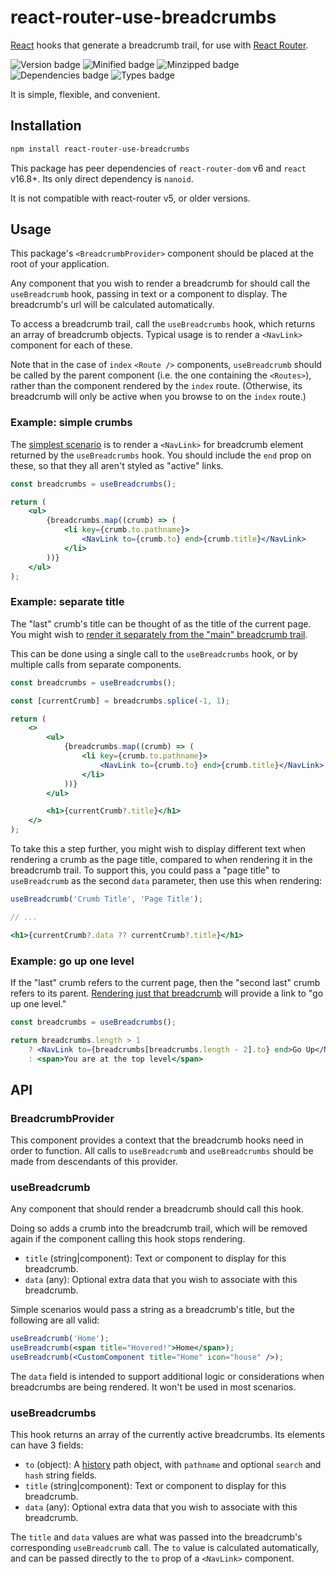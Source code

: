 # react-router-use-breadcrumbs

[React][1] hooks that generate a breadcrumb trail, for use with [React Router][2].

![Version badge](https://badgen.net/npm/v/react-router-use-breadcrumbs) ![Minified badge](https://badgen.net/bundlephobia/min/react-router-use-breadcrumbs) ![Minzipped badge](https://badgen.net/bundlephobia/minzip/react-router-use-breadcrumbs) ![Dependencies badge](https://badgen.net/bundlephobia/dependency-count/react-router-use-breadcrumbs) ![Types badge](https://badgen.net/npm/types/react-router-use-breadcrumbs)

It is simple, flexible, and convenient.

## Installation

```sh
npm install react-router-use-breadcrumbs
```

This package has peer dependencies of `react-router-dom` v6 and `react` v16.8+.
Its only direct dependency is `nanoid`.

It is not compatible with react-router v5, or older versions.

## Usage

This package's `<BreadcrumbProvider>` component should be placed at the root of your application.

Any component that you wish to render a breadcrumb for should call the `useBreadcrumb` hook, passing in text or a component to display. The breadcrumb's url will be calculated automatically.

To access a breadcrumb trail, call the `useBreadcrumbs` hook, which returns an array of breadcrumb objects. Typical usage is to render a `<NavLink>` component for each of these.

Note that in the case of `index` `<Route />` components, `useBreadcrumb` should be called by the parent component (i.e. the one containing the `<Routes>`), rather than the component rendered by the `index` route. (Otherwise, its breadcrumb will only be active when you browse to on the `index` route.)

### Example: simple crumbs

The [simplest scenario][3] is to render a `<NavLink>` for breadcrumb element returned by the `useBreadcrumbs` hook. You should include the `end` prop on these, so that they all aren't styled as "active" links.

```jsx
const breadcrumbs = useBreadcrumbs();

return (
    <ul>
        {breadcrumbs.map((crumb) => (
            <li key={crumb.to.pathname}>
                <NavLink to={crumb.to} end>{crumb.title}</NavLink>
            </li>
        ))}
    </ul>
);
```

### Example: separate title

The "last" crumb's title can be thought of as the title of the current page. You might wish to [render it separately from the "main" breadcrumb trail][4].

This can be done using a single call to the `useBreadcrumbs` hook, or by multiple calls from separate components.

```jsx
const breadcrumbs = useBreadcrumbs();

const [currentCrumb] = breadcrumbs.splice(-1, 1);

return (
    <>
        <ul>
            {breadcrumbs.map((crumb) => (
                <li key={crumb.to.pathname}>
                    <NavLink to={crumb.to} end>{crumb.title}</NavLink>
                </li>
            ))}
        </ul>

        <h1>{currentCrumb?.title}</h1>
    </>
);
```

To take this a step further, you might wish to display different text when rendering a crumb as the page title, compared to when rendering it in the breadcrumb trail. To support this, you could pass a "page title" to `useBreadcrumb` as the second `data` parameter, then use this when rendering:

```jsx
useBreadcrumb('Crumb Title', 'Page Title');

// ...

<h1>{currentCrumb?.data ?? currentCrumb?.title}</h1>
```


### Example: go up one level

If the "last" crumb refers to the current page, then the "second last" crumb refers to its parent. [Rendering just that breadcrumb][5] will provide a link to "go up one level."

```jsx
const breadcrumbs = useBreadcrumbs();

return breadcrumbs.length > 1
    ? <NavLink to={breadcrumbs[breadcrumbs.length - 2].to} end>Go Up</NavLink>
    : <span>You are at the top level</span>
```

## API

### BreadcrumbProvider

This component provides a context that the breadcrumb hooks need in order to function.
All calls to `useBreadcrumb` and `useBreadcrumbs` should be made from descendants of this provider.

### useBreadcrumb

Any component that should render a breadcrumb should call this hook.

Doing so adds a crumb into the breadcrumb trail, which will be removed again if
the component calling this hook stops rendering.

- `title` (string|component): Text or component to display for this breadcrumb.
- `data` (any): Optional extra data that you wish to associate with this breadcrumb.

Simple scenarios would pass a string as a breadcrumb's title, but the following are all valid:

```jsx
useBreadcrumb('Home');
useBreadcrumb(<span title="Hovered!">Home</span>);
useBreadcrumb(<CustomComponent title="Home" icon="house" />);
```

The `data` field is intended to support additional logic or considerations when breadcrumbs are being rendered. It won't be used in most scenarios.

### useBreadcrumbs

This hook returns an array of the currently active breadcrumbs. Its elements can have 3 fields:
- `to` (object): A [history][6] path object, with `pathname` and optional `search` and `hash` string fields.
- `title` (string|component): Text or component to display for this breadcrumb.
- `data` (any): Optional extra data that you wish to associate with this breadcrumb.

The `title` and `data` values are what was passed into the breadcrumb's corresponding `useBreadcrumb` call. The `to` value is calculated automatically, and can be passed directly to the `to` prop of a `<NavLink>` component.

[1]: https://facebook.github.io/react
[2]: https://github.com/rackt/react-router
[3]: https://github.com/FTWinston/react-router-use-breadcrumbs/tree/master/src/examples/SimpleCrumbs.tsx
[4]: https://github.com/FTWinston/react-router-use-breadcrumbs/tree/master/src/examples/SeparateTitle.tsx
[5]: https://github.com/FTWinston/react-router-use-breadcrumbs/tree/master/src/examples/UpLink.tsx
[6]: https://github.com/ReactTraining/history